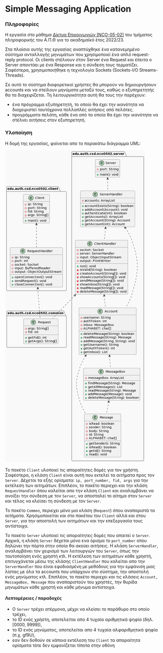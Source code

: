 # Simple Messaging Application

### Πληροφορίες
Η εργασία στο μάθημα [Δίκτυα Επικοινωνιών [NCO-05-02]](https://elearning.auth.gr/course/view.php?id=5942) του τμήματος 
πληροφορικής του Α.Π.Θ για το ακαδημαϊκό έτος 2022/23. <br/>

Στα πλαίσια αυτής της εργασίας αναπτύχθηκε ένα κατανεμημένο σύστημα ανταλλαγής μηνυμάτων που χρησιμοποιεί ένα απλό 
request-reply protocol. Οι clients στέλνουν στον Server ένα Request και έπειτα ο Server απαντάει με ένα Response και η 
σύνδεση τους τερματίζει. Σαφέστερα, χρησιμοποιήθηκε η τεχνολογία Sockets (Sockets-I/O Streams-Threads).

Σε αυτό το σύστημα διαφορετικοί χρήστες θα μπορούν να δημιουργήσουν accounts και να στείλουν μηνύματα μεταξύ τους, 
καθώς ο εξυπηρετητής θα τα διαχειρίζεται. Τη λειτουργικότητα αυτή θα τους την παρέχουν:
* ένα πρόγραμμα εξυπηρετητή, το οποίο θα έχει την ικανότητα να διαχειριστεί ταυτόχρονα πολλαπλές αιτήσεις από πελάτες.
* προγράμματα πελάτη, κάθε ένα από τα οποία θα έχει την ικανότητα να στέλνει αιτήσεις στον εξυπηρετητή.

### Υλοποίηση

Η δομή της εργασίας, φαίνεται απο το παρακάτω διάγραμμα UML:

![UML Diagram](/uml.png)

Το πακέτο `Client` υλοποιεί τις απαραίτητες δομές για τον χρήστη. Σαφέστερα, η κλάση `Client` είναι αυτή που εκτελεί τα
αιτήματα προς τον `Server`. Δέχεται τα εξής ορίσματα: `ip, port_number, fid, args` για την εκτέλεση των αιτημάτων. Επιπλέον,
το πακέτο περιεχει και την κλάση `RequestHandler` όπου καλείται απο την κλάση `Client` και αναλαμβάνει να ανοίξει την
σύνδεση με τον `Server`, να αποσταλεί το αίτημα στον `Server` και τέλος να κλείσει τη σύνδεση με τον `Server`.

Το πακέτο `Common`, περιεχει μόνο μια κλάση (`Request`) όπου αναπαριστά τα αιτήματα. Χρησιμοποιείται και στο πακέτου του
`Client` αλλά και στου `Server`, για την αποστολή των αιτημάτων και την επεξεργασία τους αντίστοιχα.

Το πακέτο `Server` υλοποιεί τις απαραίτητες δομές που απαιτεί ο `Server`. Αρχικά, η κλάση `Server` δέχεται μόνο ενα όρισμα
το `port_number` οπου δηλώνει την πόρτα στην οποία θα ακούει αιτήσεις. Η κλάση `ServerHandler`, αναλαμβάνει τον χειρισμό 
των λειτουργιών του `Server`, όπως την ταυτοποίηση ενός χρηστή κτλ. Η εκτέλεση των αιτημάτων κάθε χρηστή, επιτυγχάνεται μέσω 
της κλάσης `ClientHandler` που καλείται απο την `ServerHandler` που είναι εφοδιασμένη με μεθόδους για την εμφάνιση μιας λίστας 
με όλα τα accounts που υπάρχουν στο σύστημα, την αποστολή ενός μηνύματος κτλ. 
Επιπλέον, το πακέτο περιεχει και τις κλάσεις `Account, MessageBox, Message` που αναπαριστούν του χρηστές, την θυρίδα μηνυμάτων
κάθε χρηστή και κάθε μήνυμα αντίστοιχα.

#### Λεπτομέρειες / παραδοχές

* Ο `Server` τρέχει ατέρμονα, μέχρι να κλείσει το παράθυρο στο οποίο τρέχει,
* το ID ενός χρήστη, αποτελείται απο 4 τυχαία αριθμητικά ψηφία (δηλ. [0000, 9999]),
* το ID ενός μηνύματος, αποτελείται απο 4 τυχαία αλφαριθμητικά ψηφία (π.χ. gf9U),
* εαν δεν δοθούν σε κάποια εκτέλεση του `Client` τα απαραίτητα ορίσματα τότε δεν εμφανίζεται τίποτα στην οθόνη
